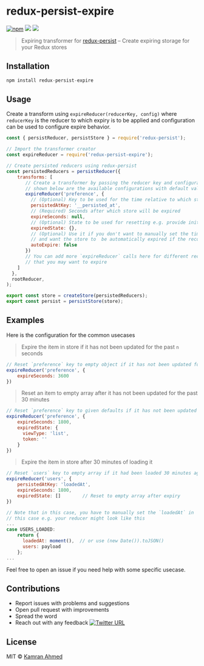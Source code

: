 # redux-persist-expire

[![npm](https://badge.fury.io/js/redux-persist-expire.svg)](https://www.npmjs.com/package/redux-persist-expire)
[![](https://img.shields.io/travis/kamranahmedse/redux-persist-expire/master.svg?style=flat-square)](http://travis-ci.org/kamranahmedse/redux-persist-expire)
[![](https://img.shields.io/codecov/c/github/kamranahmedse/redux-persist-expire.svg?style=flat-square)](http://travis-ci.org/kamranahmedse/redux-persist-expire)

> Expiring transformer for [redux-persist](https://github.com/rt2zz/redux-persist) – Create expiring storage for your Redux stores

## Installation

```javascript
npm install redux-persist-expire
```

## Usage

Create a transform using `expireReducer(reducerKey, config)` where `reducerKey` is the reducer to which expiry is to be applied and configuration can be used to configure expire behavior.

```javascript
const { persistReducer, persistStore } = require('redux-persist');

// Import the transformer creator
const expireReducer = require('redux-persist-expire');

// Create persisted reducers using redux-persist
const persistedReducers = persistReducer({
    transforms: [
       // Create a transformer by passing the reducer key and configuration. Values
       // shown below are the available configurations with default values
       expireReducer('preference', {
         // (Optional) Key to be used for the time relative to which store is to be expired
         persistedAtKey: '__persisted_at',
         // (Required) Seconds after which store will be expired
         expireSeconds: null,
         // (Optional) State to be used for resetting e.g. provide initial reducer state
         expiredState: {},
         // (Optional) Use it if you don't want to manually set the time in the reducer i.e. at `persistedAtKey` 
         // and want the store to  be automatically expired if the record is not updated in the `expireSeconds` time
         autoExpire: false
       })
       // You can add more `expireReducer` calls here for different reducers
       // that you may want to expire
    ]
  },
  rootReducer,
);

export const store = createStore(persistedReducers);
export const persist = persistStore(store);
```

## Examples

Here is the configuration for the common usecases

> Expire the item in store if it has not been updated for the past `n` seconds

```javascript
// Reset `preference` key to empty object if it has not been updated for the past hour
expireReducer('preference', {
    expireSeconds: 3600
})
```

> Reset an item to empty array after it has not been updated for the past 30 minutes

```javascript
// Reset `preference` key to given defaults if it has not been updated for the past hour
expireReducer('preference', {
    expireSeconds: 1800,
    expiredState: {
      viewType: 'list',
      token: ''
    }
})
```

> Expire the item in store after 30 minutes of loading it

```javascript
// Reset `users` key to empty array if it had been loaded 30 minutes ago
expireReducer('users', {
    persistedAtKey: 'loadedAt',
    expireSeconds: 1800,
    expiredState: []        // Reset to empty array after expiry
})

// Note that in this case, you have to manually set the `loadedAt` in
// this case e.g. your reducer might look like this
...
case USERS_LOADED:
    return {
      loadedAt: moment(),  // or use (new Date()).toJSON()
      users: payload
    };
...
```

Feel free to open an issue if you need help with some specific usecase.

## Contributions

* Report issues with problems and suggestions
* Open pull request with improvements
* Spread the word
* Reach out with any feedback [![Twitter URL](https://img.shields.io/twitter/url/https/twitter.com/kamranahmedse.svg?style=social&label=Follow%20%40kamranahmedse)](https://twitter.com/kamranahmedse)

## License

MIT &copy; [Kamran Ahmed](https://twitter.com/kamranahmedse)


